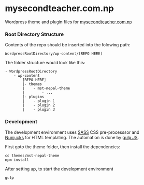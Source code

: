 # mysecondteacher.com.np

Wordpress theme and plugin files for [mysecondteacher.com.np](https://mysecondteacher.com.np/)


### Root Directory Structure
Contents of the repo should be inserted into the folowing path:

`WordpressRootDirectory/wp-content/[REPO HERE]`

The folder structure would look like this:

```
- WordpressRootDirectory
    - wp-content
        [REPO HERE]
        |- themes
        |    - mst-nepal-theme
        |        - ...
        |- plugins
        |    - plugin 1
        |    - plugin 2
        |    - plugin 3
```

### Development

The development environment uses [SASS](https://sass-lang.com/) CSS pre-processsor and [Nunjucks](https://mozilla.github.io/nunjucks/) for HTML templating. The automation is done by [gulp JS](https://gulpjs.com/). 

First goto the theme folder, then install the dependencies:

```
cd themes/mst-nepal-theme
npm install
```

After setting up, to start the development environment

```
gulp
```
